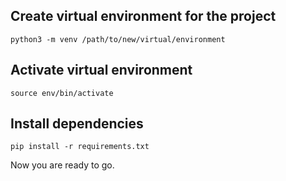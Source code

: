 ## Create virtual environment for the project

`python3 -m venv /path/to/new/virtual/environment`

## Activate virtual environment

`source env/bin/activate`

## Install dependencies

`pip install -r requirements.txt`


Now you are ready to go.